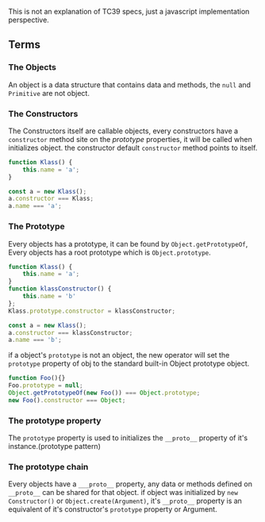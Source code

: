 This is not an explanation of TC39 specs, just a javascript implementation perspective.

## Terms

### The Objects
An object is a data structure that contains data and methods, the `null` and `Primitive` are not object.

### The Constructors
The Constructors itself are callable objects, every constructors have a `constructor` method site on the *prototype* properties, it will be called when initializes object. the constructor default `constructor` method points to itself. 

```javascript
function Klass() {
	this.name = 'a';
}

const a = new Klass();
a.constructor === Klass;
a.name === 'a';
```

### The Prototype
Every objects has a prototype, it can be found by `Object.getPrototypeOf`, Every objects has a root prototype which is `Object.prototype`.

```javascript
function Klass() {
	this.name = 'a';
}
function klassConstructor() {
	this.name = 'b'
};
Klass.prototype.constructor = klassConstructor;

const a = new Klass();
a.constructor === klassConstructor;
a.name === 'b';
```
if a object's `prototype` is not an object, the new operator will set the `prototype` property of obj to the standard built-in Object prototype object.
```javascript
function Foo(){}
Foo.prototype = null;
Object.getPrototypeOf(new Foo()) === Object.prototype;
new Foo().constructor === Object;
```

### The prototype property
The `prototype` property is used to initializes the `__proto__` property of it's instance.(prototype pattern)

### The prototype chain
Every objects have a `___proto__` property, any data or methods defined on `__proto__` can be shared for that object. if object was initialized by `new Constructor()` or `Object.create(Argument)`, it's `__proto__` property is an equivalent of it's constructor's `prototype` property or Argument.
